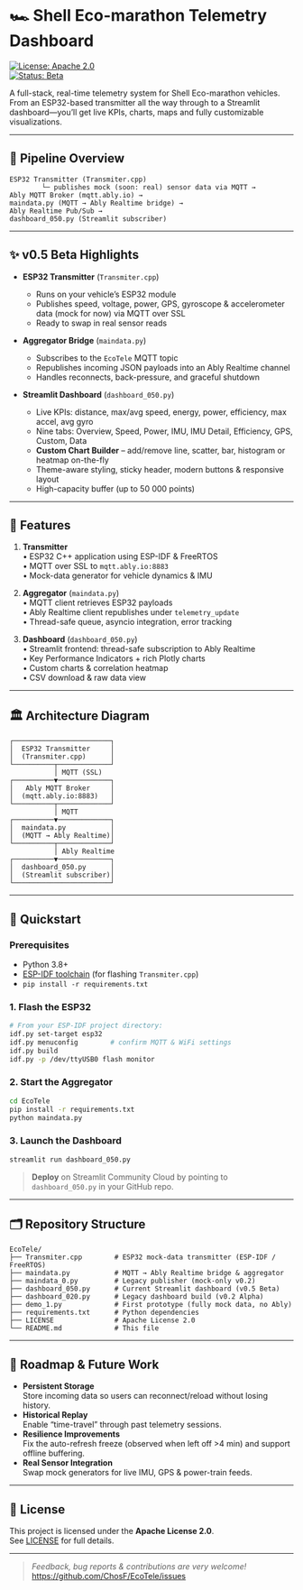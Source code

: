 # 🏎️ Shell Eco-marathon Telemetry Dashboard

[![License: Apache 2.0](https://img.shields.io/badge/license-Apache%202.0-blue)](LICENSE)  
[![Status: Beta](https://img.shields.io/badge/status-beta-yellow)](https://github.com/ChosF/EcoTele/releases/tag/Dashboard_Beta)  

A full-stack, real-time telemetry system for Shell Eco-marathon vehicles.  
From an ESP32-based transmitter all the way through to a Streamlit dashboard—you’ll get live KPIs, charts, maps and fully customizable visualizations.

---

## 🚀 Pipeline Overview

```text
ESP32 Transmitter (Transmiter.cpp)
        └─ publishes mock (soon: real) sensor data via MQTT → 
Ably MQTT Broker (mqtt.ably.io) →
maindata.py (MQTT → Ably Realtime bridge) →
Ably Realtime Pub/Sub →
dashboard_050.py (Streamlit subscriber)
```

---

## ✨ v0.5 Beta Highlights

- **ESP32 Transmitter** (`Transmiter.cpp`)  
  - Runs on your vehicle’s ESP32 module  
  - Publishes speed, voltage, power, GPS, gyroscope & accelerometer data (mock for now) via MQTT over SSL  
  - Ready to swap in real sensor reads  

- **Aggregator Bridge** (`maindata.py`)  
  - Subscribes to the `EcoTele` MQTT topic  
  - Republishes incoming JSON payloads into an Ably Realtime channel  
  - Handles reconnects, back-pressure, and graceful shutdown  

- **Streamlit Dashboard** (`dashboard_050.py`)  
  - Live KPIs: distance, max/avg speed, energy, power, efficiency, max accel, avg gyro  
  - Nine tabs: Overview, Speed, Power, IMU, IMU Detail, Efficiency, GPS, Custom, Data  
  - **Custom Chart Builder** – add/remove line, scatter, bar, histogram or heatmap on-the-fly  
  - Theme-aware styling, sticky header, modern buttons & responsive layout  
  - High-capacity buffer (up to 50 000 points)  

---

## 🎯 Features

1. **Transmitter**  
   • ESP32 C++ application using ESP-IDF & FreeRTOS  
   • MQTT over SSL to `mqtt.ably.io:8883`  
   • Mock-data generator for vehicle dynamics & IMU  

2. **Aggregator** (`maindata.py`)  
   • MQTT client retrieves ESP32 payloads  
   • Ably Realtime client republishes under `telemetry_update`  
   • Thread-safe queue, asyncio integration, error tracking  

3. **Dashboard** (`dashboard_050.py`)  
   • Streamlit frontend: thread-safe subscription to Ably Realtime  
   • Key Performance Indicators + rich Plotly charts  
   • Custom charts & correlation heatmap  
   • CSV download & raw data view  

---

## 🏛️ Architecture Diagram

```text
┌────────────────────────┐
│  ESP32 Transmitter     │
│  (Transmiter.cpp)      │
└──────────┬─────────────┘
           │ MQTT (SSL)
┌──────────▼─────────────┐
│   Ably MQTT Broker     │
│  (mqtt.ably.io:8883)   │
└──────────┬─────────────┘
           │ MQTT
┌──────────▼─────────────┐
│  maindata.py           │
│  (MQTT → Ably Realtime)│
└──────────┬─────────────┘
           │ Ably Realtime
┌──────────▼─────────────┐
│  dashboard_050.py      │
│  (Streamlit subscriber)│
└────────────────────────┘
```

---

## 🏃 Quickstart

### Prerequisites

- Python 3.8+  
- [ESP-IDF toolchain](https://docs.espressif.com/projects/esp-idf/) (for flashing `Transmiter.cpp`)  
- `pip install -r requirements.txt`  

### 1. Flash the ESP32

```bash
# From your ESP-IDF project directory:
idf.py set-target esp32
idf.py menuconfig        # confirm MQTT & WiFi settings
idf.py build
idf.py -p /dev/ttyUSB0 flash monitor
```

### 2. Start the Aggregator

```bash
cd EcoTele
pip install -r requirements.txt
python maindata.py
```

### 3. Launch the Dashboard

```bash
streamlit run dashboard_050.py
```

> **Deploy** on Streamlit Community Cloud by pointing to `dashboard_050.py` in your GitHub repo.

---

## 🗂️ Repository Structure

```
EcoTele/
├── Transmiter.cpp        # ESP32 mock-data transmitter (ESP-IDF / FreeRTOS)
├── maindata.py           # MQTT → Ably Realtime bridge & aggregator
├── maindata_0.py         # Legacy publisher (mock-only v0.2)
├── dashboard_050.py      # Current Streamlit dashboard (v0.5 Beta)
├── dashboard_020.py      # Legacy dashboard build (v0.2 Alpha)
├── demo_1.py             # First prototype (fully mock data, no Ably)
├── requirements.txt      # Python dependencies
├── LICENSE               # Apache License 2.0
└── README.md             # This file
```

---

## 🚧 Roadmap & Future Work

- **Persistent Storage**  
  Store incoming data so users can reconnect/reload without losing history.  
- **Historical Replay**  
  Enable “time-travel” through past telemetry sessions.  
- **Resilience Improvements**  
  Fix the auto-refresh freeze (observed when left off >4 min) and support offline buffering.  
- **Real Sensor Integration**  
  Swap mock generators for live IMU, GPS & power-train feeds.  

---

## 📄 License

This project is licensed under the **Apache License 2.0**.  
See [LICENSE](LICENSE) for full details.

---

> _Feedback, bug reports & contributions are very welcome!_  
> https://github.com/ChosF/EcoTele/issues  
